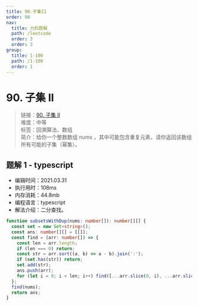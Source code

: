 ```yaml
---
title: 90.子集II
order: 90
nav:
  title: 力扣题解
  path: /leetcode
  order: 3
  order: 3
group:
  title: 1-100
  path: /1-100
  order: 1
---
```


# 90. 子集 II

> 链接：[90. 子集 II](https://leetcode-cn.com/problems/subsets-ii/)  
> 难度：中等  
> 标签：回溯算法、数组  
> 简介：给你一个整数数组 nums ，其中可能包含重复元素，请你返回该数组所有可能的子集（幂集）。

## 题解 1 - typescript

- 编辑时间：2021.03.31
- 执行用时：108ms
- 内存消耗：44.8mb
- 编程语言：typescript
- 解法介绍：二分查找。

```typescript
function subsetsWithDup(nums: number[]): number[][] {
  const set = new Set<string>();
  const ans: number[][] = [[]];
  const find = (arr: number[]) => {
    const len = arr.length;
    if (len === 0) return;
    const str = arr.sort((a, b) => a - b).join(':');
    if (set.has(str)) return;
    set.add(str);
    ans.push(arr);
    for (let i = 0; i < len; i++) find([...arr.slice(0, i), ...arr.slice(i + 1)]);
  };
  find(nums);
  return ans;
}
```
